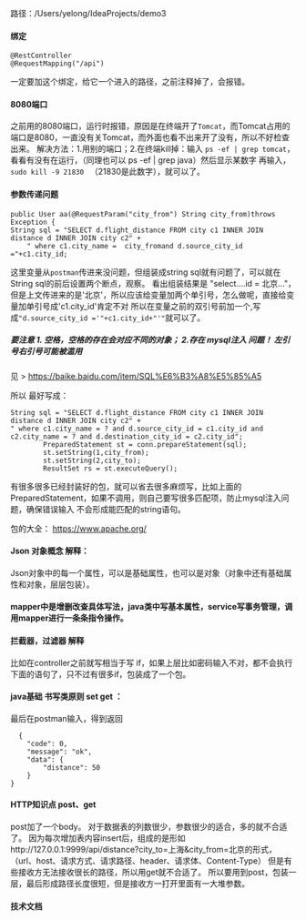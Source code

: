 路径：/Users/yelong/IdeaProjects/demo3
#### 绑定

    @RestController
    @RequestMapping("/api")

一定要加这个绑定，给它一个进入的路径，之前注释掉了，会报错。
#### 8080端口
之前用的8080端口，运行时报错，原因是在终端开了```Tomcat```，而Tomcat占用的端口是8080，一直没有关Tomcat，而外面也看不出来开了没有，所以不好检查出来。
  解决方法：1.用别的端口；2.在终端kill掉：输入 ```ps -ef | grep tomcat```，看看有没有在运行，（同理也可以 ps -ef | grep java）然后显示某数字 再输入，```sudo kill -9 21830 ``` （21830是此数字），就可以了。

#### 参数传递问题  

    public User aa(@RequestParam("city_from") String city_from)throws Exception {    
    String sql = "SELECT d.flight_distance FROM city c1 INNER JOIN distance d INNER JOIN city c2" +
        " where c1.city_name =  city_fromand d.source_city_id ="+c1.city_id;
        
这里变量从```postman```传进来没问题，但组装成string sql就有问题了，可以就在String sql的前后设置两个断点，观察。
看出组装结果是 "select....id = 北京..."，但是上文传进来的是'北京'，所以应该给变量加两个单引号，怎么做呢，直接给变量加单引号成'c1.city_id'肯定不对
所以在变量之前的双引号前加一个,写成```"d.source_city_id ='"+c1.city_id+"'"```就可以了。

##### 要注意 1. 空格，空格的存在会对应不同的对象；  2.存在 mysql注入 问题！ 左引号右引号可能被滥用 
见   > https://baike.baidu.com/item/SQL%E6%B3%A8%E5%85%A5

所以 最好写成：
    
    String sql = "SELECT d.flight_distance FROM city c1 INNER JOIN distance d INNER JOIN city c2" +
    " where c1.city_name = ? and d.source_city_id = c1.city_id and  c2.city_name = ? and d.destination_city_id = c2.city_id";
            PreparedStatement st = conn.prepareStatement(sql);
            st.setString(1,city_from);
            st.setString(2,city_to);
            ResultSet rs = st.executeQuery();
有很多很多已经封装好的包，就可以省去很多麻烦写，比如上面的PreparedStatement，如果不调用，则自己要写很多匹配项，防止mysql注入问题，确保错误输入
  不会形成能匹配的string语句。
  
包的大全：  https://www.apache.org/      

####  Json 对象概念 解释：
Json对象中的每一个属性，可以是基础属性，也可以是对象（对象中还有基础属性和对象，层层包装）。  


####  mapper中是增删改查具体写法，java类中写基本属性，service写事务管理，调用mapper进行一条条指令操作。 


####  拦截器，过滤器 解释
比如在controller之前就写相当于写 if，如果上层比如密码输入不对，都不会执行下面的语句了，只不过有很多if，包装成了一个包。

#### java基础  书写类原则 set get ：
最后在postman输入，得到返回
  
      {
        "code": 0,
        "message": "ok",
        "data": {
            "distance": 50
        }
    }
  
#### HTTP知识点  post、get
post加了一个body。
对于数据表的列数很少，参数很少的适合，多的就不合适了。
因为每次增加表内容insert后，组成的是形如http://127.0.0.1:9999/api/distance?city_to=上海&city_from=北京的形式，
（url、host、请求方式、请求路径、header、请求体、Content-Type）
但是有些接收方无法接收很长的路径，所以用get就不合适了。
所以要用到post，包装一层，最后形成路径长度很短，但是接收方一打开里面有一大堆参数。


#### 技术文档


